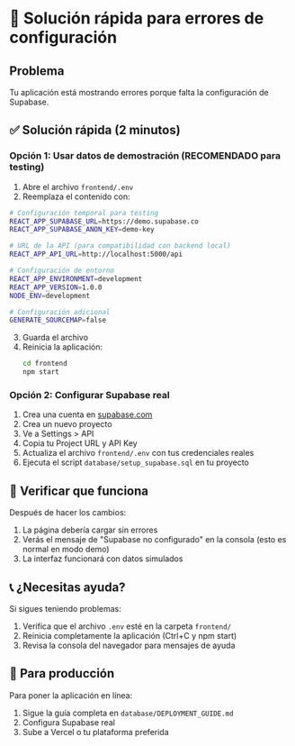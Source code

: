 # 🚨 Solución rápida para errores de configuración

## Problema
Tu aplicación está mostrando errores porque falta la configuración de Supabase.

## ✅ Solución rápida (2 minutos)

### Opción 1: Usar datos de demostración (RECOMENDADO para testing)

1. Abre el archivo `frontend/.env`
2. Reemplaza el contenido con:

```bash
# Configuración temporal para testing
REACT_APP_SUPABASE_URL=https://demo.supabase.co
REACT_APP_SUPABASE_ANON_KEY=demo-key

# URL de la API (para compatibilidad con backend local)
REACT_APP_API_URL=http://localhost:5000/api

# Configuración de entorno
REACT_APP_ENVIRONMENT=development
REACT_APP_VERSION=1.0.0
NODE_ENV=development

# Configuración adicional
GENERATE_SOURCEMAP=false
```

3. Guarda el archivo
4. Reinicia la aplicación:
   ```bash
   cd frontend
   npm start
   ```

### Opción 2: Configurar Supabase real

1. Crea una cuenta en [supabase.com](https://supabase.com)
2. Crea un nuevo proyecto
3. Ve a Settings > API
4. Copia tu Project URL y API Key
5. Actualiza el archivo `frontend/.env` con tus credenciales reales
6. Ejecuta el script `database/setup_supabase.sql` en tu proyecto

## 🔧 Verificar que funciona

Después de hacer los cambios:
1. La página debería cargar sin errores
2. Verás el mensaje de "Supabase no configurado" en la consola (esto es normal en modo demo)
3. La interfaz funcionará con datos simulados

## 📞 ¿Necesitas ayuda?

Si sigues teniendo problemas:
1. Verifica que el archivo `.env` esté en la carpeta `frontend/`
2. Reinicia completamente la aplicación (Ctrl+C y npm start)
3. Revisa la consola del navegador para mensajes de ayuda

## 🚀 Para producción

Para poner la aplicación en línea:
1. Sigue la guía completa en `database/DEPLOYMENT_GUIDE.md`
2. Configura Supabase real
3. Sube a Vercel o tu plataforma preferida
